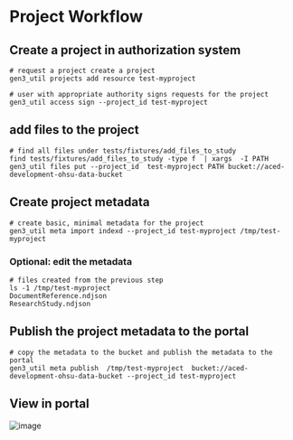 # Project Workflow

## Create a project in authorization system

```text
# request a project create a project
gen3_util projects add resource test-myproject

# user with appropriate authority signs requests for the project
gen3_util access sign --project_id test-myproject

```



## add files to the project

```text
# find all files under tests/fixtures/add_files_to_study
find tests/fixtures/add_files_to_study -type f  | xargs  -I PATH gen3_util files put --project_id  test-myproject PATH bucket://aced-development-ohsu-data-bucket

```

## Create project metadata

```text
# create basic, minimal metadata for the project
gen3_util meta import indexd --project_id test-myproject /tmp/test-myproject
```

### Optional: edit the metadata
```text
# files created from the previous step
ls -1 /tmp/test-myproject
DocumentReference.ndjson
ResearchStudy.ndjson
```


## Publish the project metadata to the portal

```text
# copy the metadata to the bucket and publish the metadata to the portal
gen3_util meta publish  /tmp/test-myproject  bucket://aced-development-ohsu-data-bucket --project_id test-myproject

```


## View in portal
<img alt="image" src="https://github.com/ACED-IDP/data_model/assets/47808/133ef835-63d6-473e-80ad-9c4e0de62651">
